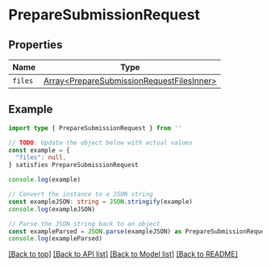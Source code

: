 
# PrepareSubmissionRequest


## Properties

Name | Type
------------ | -------------
`files` | [Array&lt;PrepareSubmissionRequestFilesInner&gt;](PrepareSubmissionRequestFilesInner.md)

## Example

```typescript
import type { PrepareSubmissionRequest } from ''

// TODO: Update the object below with actual values
const example = {
  "files": null,
} satisfies PrepareSubmissionRequest

console.log(example)

// Convert the instance to a JSON string
const exampleJSON: string = JSON.stringify(example)
console.log(exampleJSON)

// Parse the JSON string back to an object
const exampleParsed = JSON.parse(exampleJSON) as PrepareSubmissionRequest
console.log(exampleParsed)
```

[[Back to top]](#) [[Back to API list]](../README.md#api-endpoints) [[Back to Model list]](../README.md#models) [[Back to README]](../README.md)


